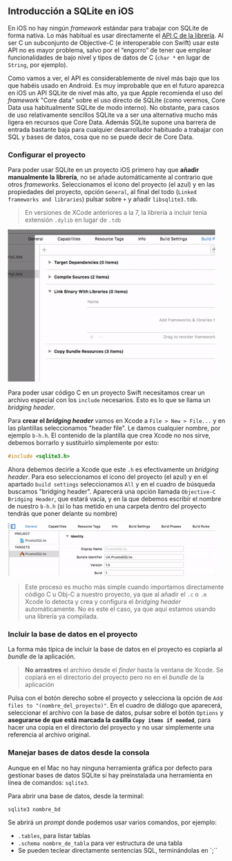 ## Introducción a SQLite en iOS

En iOS no hay ningún *framework* estándar para trabajar con SQLite de forma nativa. Lo más habitual es usar directamente el [API C de la librería](http://www.sqlite.org/c3ref/intro.html). Al ser C un subconjunto de Objective-C (e interoperable con Swift) usar este API no es mayor problema, salvo por el “engorro” de tener que emplear funcionalidades de bajo nivel y tipos de datos de C (`char *` en lugar de `String`, por ejemplo).

Como vamos a ver, el API es considerablemente de nivel más bajo que los que habéis usado en Android. Es muy improbable que en el futuro aparezca en iOS un API SQLite de nivel más alto, ya que Apple recomienda el uso del *framework* "Core data" sobre el uso directo de SQLite (como veremos, Core Data usa habitualmente SQLite de modo interno). No obstante, para casos de uso relativamente sencillos SQLite va a ser una alternativa mucho más ligera en recursos que Core Data. Además SQLite supone una barrera de entrada bastante baja para cualquier desarrollador habituado a trabajar con SQL y bases de datos, cosa que no se puede decir de Core Data.

### Configurar el proyecto 

Para poder usar SQLite en un proyecto iOS primero hay que **añadir manualmente la librería**, no se añade automáticamente al contrario que otros *frameworks*. Seleccionamos el icono del proyecto (el azul) y en las propiedades del proyecto, opción `General`, al final del todo (`Linked frameworks and libraries`) pulsar sobre `+` y añadir `libsqlite3.tdb`.

> En versiones de XCode anteriores a la 7, la librería a incluir tenía extensión `.dylib` en lugar de `.tdb`

![](img/add_libsqlite.gif)

Para poder usar código C en un proyecto Swift necesitamos crear un archivo especial con los `include` necesarios. Esto es lo que se llama un *bridging header*.

Para **crear el *bridging header*** vamos en Xcode a `File > New > File...` y en las plantillas seleccionamos "header file". Le damos cualquier nombre, por ejemplo `b-h.h`. El contenido de la plantilla que crea Xcode no nos sirve, debemos borrarlo y sustituirlo simplemente por esto:

```c
#include <sqlite3.h>
```

Ahora debemos decirle a Xcode que este `.h` es efectivamente un *bridging header*. Para eso seleccionamos el icono del proyecto (el azul) y en el apartado `build settings` seleccionamos `All` y en el cuadro de búsqueda buscamos "bridging header". Aparecerá una opción llamada `Objective-C Bridging Header`, que estará vacía, y en la que debemos escribir el nombre de nuestro `b-h.h` (si lo has metido en una carpeta dentro del proyecto tendrás que poner delante su nombre)

![](img/bridging-header.gif)

> Este proceso es mucho más simple cuando importamos directamente código C u Obj-C a nuestro proyecto, ya que al añadir el `.c` o `.m` Xcode lo detecta y crea y configura el *bridging header* automáticamente. No es este el caso, ya que aquí estamos usando una librería ya compilada. 

### Incluir la base de datos en el proyecto

La forma más típica de incluir la base de datos en el proyecto es copiarla al *bundle* de la aplicación. 

> **No arrastres** el archivo desde el *finder* hasta la ventana de Xcode. Se copiará en el directorio del proyecto pero no en el *bundle* de la aplicación

Pulsa con el botón derecho sobre el proyecto y selecciona la opción de `Add files to "(nombre_del_proyecto)"`. En el cuadro de diálogo que aparecerá, seleccionar el archivo con la base de datos, pulsar sobre el botón `Options` y **asegurarse de que está marcada la casilla `Copy items if needed`**, para hacer una copia en el directorio del proyecto y no usar simplemente una referencia al archivo original.

### Manejar bases de datos desde la consola

Aunque en el Mac no hay ninguna herramienta gráfica por defecto para gestionar bases de datos SQLite sí hay preinstalada una herramienta en línea de comandos: `sqlite3`. 

Para abrir una base de datos, desde la terminal: 

```bash
sqlite3 nombre_bd
```

Se abrirá un *prompt* donde podemos usar varios comandos, por ejemplo:

- `.tables`, para listar tablas
- `.schema nombre_de_tabla` para ver estructura de una tabla
- Se pueden teclear directamente sentencias SQL, terminándolas en `;``




